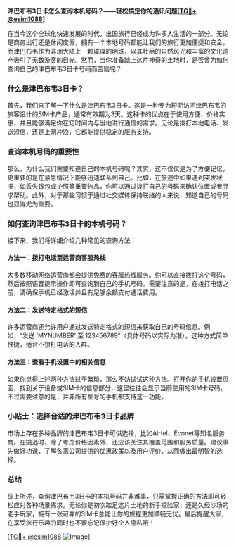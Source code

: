 **津巴布韦3日卡怎么查询本机号码？——轻松搞定你的通讯问题[[TG💪+ @esim1088](https://t.me/s/esim1088)]**

在当今这个全球化快速发展的时代，出国旅行已经成为许多人生活的一部分。无论是商务出行还是休闲度假，拥有一个本地号码都能让我们的旅行更加便捷和安全。而津巴布韦作为非洲大陆上一颗璀璨的明珠，以其壮丽的自然风光和丰富的文化遗产吸引了无数游客的目光。然而，当你准备踏上这片神奇的土地时，是否曾为如何查询自己的津巴布韦3日卡号码而苦恼呢？

### 什么是津巴布韦3日卡？

首先，我们来了解一下什么是津巴布韦3日卡。这是一种专为短期访问津巴布韦的旅客设计的SIM卡产品，通常有效期为3天。这种卡的优点在于使用方便、价格实惠，并且能够满足你在短时间内与当地进行通信的需求。无论是拨打本地电话、发送短信，还是上网冲浪，它都能提供稳定的服务支持。

### 查询本机号码的重要性

那么，为什么我们需要知道自己的本机号码呢？其实，这不仅仅是为了方便记忆，更重要的是在紧急情况下能够迅速联系到自己。比如，在旅途中如果遇到突发状况，如丢失钱包或护照等重要物品，你可以通过拨打自己的号码来确认位置或者寻求帮助。此外，对于那些习惯于通过社交媒体保持联络的人来说，知道自己的号码也显得尤为重要。

### 如何查询津巴布韦3日卡的本机号码？

接下来，我们将详细介绍几种常见的查询方法：

#### 方法一：拨打电话至运营商客服热线

大多数移动网络运营商都会提供免费的客服热线服务。你可以直接拨打这个号码，然后按照语音提示操作即可查询到自己的手机号码。需要注意的是，在拨打电话之前，请确保手机已经激活并且有足够余额支付通话费用。

#### 方法二：发送特定格式的短信

许多运营商还允许用户通过发送特定格式的短信来获取自己的号码信息。例如，“发送 ‘MYNUMBER’ 至 123456789”（具体号码以实际为准）。这种方式简单快捷，适合不想打电话的人群。

#### 方法三：查看手机设置中的相关信息

如果你觉得上述两种方法过于繁琐，那么不妨试试这种方法。打开你的手机设置页面，找到关于设备或SIM卡的信息部分，这里往往会显示当前使用的SIM卡号码。不过需要注意的是，并非所有型号的手机都支持这一功能。

### 小贴士：选择合适的津巴布韦3日卡品牌

市场上存在多种品牌的津巴布韦3日卡可供选择，比如Airtel、Econet等知名服务商。在挑选时，除了考虑价格因素外，还应该关注其覆盖范围和服务质量。建议事先做好功课，了解各家公司提供的优惠政策以及用户评价，从而做出最明智的选择。

### 总结

综上所述，查询津巴布韦3日卡的本机号码并非难事，只需掌握正确的方法即可轻松应对各种场景需求。无论你是初次踏足这片土地的新手探险家，还是久经沙场的老手玩家，拥有一张可靠的SIM卡总能让你的旅程更加顺畅无忧。最后提醒大家，在享受旅行乐趣的同时也不要忘记保护好个人隐私哦！

[[TG💪+ @esim1088](https://t.me/s/esim1088) ![Image](https://i.postimg.cc/4NQfJmqS/Snipaste-2025-05-13-00-14-12.png)]